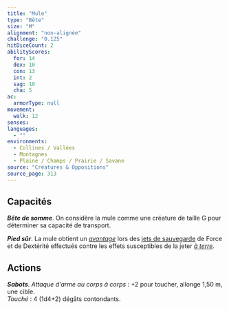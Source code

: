 ```yaml
---
title: "Mule"
type: "Bête"
size: "M"
alignment: "non-alignée"
challenge: "0.125"
hitDiceCount: 2
abilityScores:
  for: 14
  dex: 10
  con: 13
  int: 2
  sag: 10
  cha: 5
ac: 
  armorType: null
movement: 
  walk: 12
senses: 
languages: 
  - ""
environments:
  - Collines / Vallées
  - Montagnes
  - Plaine / Champs / Prairie / Savane
source: "Créatures & Oppositions"
source_page: 313
---
```

## Capacités
_**Bête de somme**_. On considère la mule comme une créature de taille G pour déterminer sa capacité de transport.

_**Pied sûr**_. La mule obtient un [_avantage_](/utiliser-les-caracteristiques/#avantage-et-desavantage) lors des [jets de sauvegarde](/utiliser-les-caracteristiques/#jets-de-sauvegarde) de Force et de Dextérité effectués contre les effets susceptibles de la jeter [_à terre_](/gerer-la-sante-du-personnage/#a-terre).

## Actions
_**Sabots**_. _Attaque d'arme au corps à corps_ : +2 pour toucher, allonge 1,50 m, une cible.  
_Touché_ : 4 (1d4+2) dégâts contondants.
